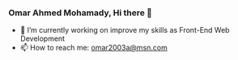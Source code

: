### Omar Ahmed Mohamady, Hi there 👋

<!--
**Mohamady1/Mohamady1** is a ✨ _special_ ✨ repository because its `README.md` (this file) appears on your GitHub profile.

Here are some ideas to get you started:-->

- 🔭 I’m currently working on improve my skills as Front-End Web Development
- 📫 How to reach me: omar2003a@msn.com

